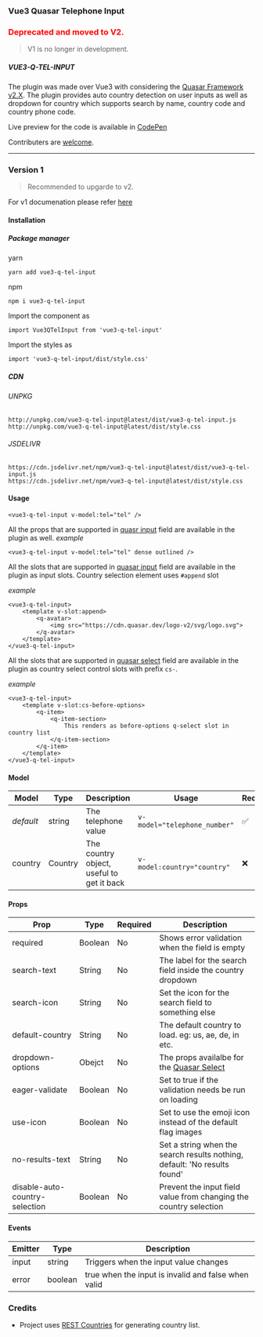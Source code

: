 ### Vue3 Quasar Telephone Input

<h3 style="color:#f00;">Deprecated and moved to V2.</h3>

> V1 is no longer in development.

##### VUE3-Q-TEL-INPUT

The plugin was made over Vue3 with considering the [Quasar Framework v2.X](https://quasar.dev/). The plugin provides auto country detection on user inputs as well as dropdown for country which supports search by name, country code and country phone code.

Live preview for the code is available in [CodePen](https://codepen.io/CdTgr/full/PoMmeRZ)

Contributers are [welcome]().

---

### Version 1

> Recommended to upgarde to v2.

For v1 documenation please refer [here](./docs/v1.md)

#### Installation

##### Package manager

yarn

```
yarn add vue3-q-tel-input
```

npm

```
npm i vue3-q-tel-input
```

Import the component as

```
import Vue3QTelInput from 'vue3-q-tel-input'
```

Import the styles as

```
import 'vue3-q-tel-input/dist/style.css'
```

##### CDN

###### UNPKG

```
http://unpkg.com/vue3-q-tel-input@latest/dist/vue3-q-tel-input.js
http://unpkg.com/vue3-q-tel-input@latest/dist/style.css
```

###### JSDELIVR

```
https://cdn.jsdelivr.net/npm/vue3-q-tel-input@latest/dist/vue3-q-tel-input.js
https://cdn.jsdelivr.net/npm/vue3-q-tel-input@latest/dist/style.css
```

#### Usage

```
<vue3-q-tel-input v-model:tel="tel" />
```

All the props that are supported in [quasr input](https://quasar.dev/vue-components/input) field are available in the plugin as well.
_example_

```
<vue3-q-tel-input v-model:tel="tel" dense outlined />
```

All the slots that are supported in [quasar input](https://quasar.dev/vue-components/input) field are available in the plugin as input slots. Country selection element uses `#append` slot

_example_

```
<vue3-q-tel-input>
    <template v-slot:append>
        <q-avatar>
            <img src="https://cdn.quasar.dev/logo-v2/svg/logo.svg">
        </q-avatar>
    </template>
</vue3-q-tel-input>
```

All the slots that are supported in [quasar select](https://quasar.dev/vue-components/select) field are available in the plugin as country select control slots with prefix `cs-`.

_example_

```
<vue3-q-tel-input>
    <template v-slot:cs-before-options>
        <q-item>
            <q-item-section>
                This renders as before-options q-select slot in country list
            </q-item-section>
        </q-item>
    </template>
</vue3-q-tel-input>
```

#### Model

| Model     | Type    | Description                               | Usage                        | Required |
| --------- | ------- | ----------------------------------------- | ---------------------------- | -------- |
| _default_ | string  | The telephone value                       | `v-model="telephone_number"` | ✅       |
| country   | Country | The country object, useful to get it back | `v-model:country="country"`  | ❌       |

#### Props

| Prop                           | Type    | Required | Description                                                                           |
| ------------------------------ | ------- | -------- | ------------------------------------------------------------------------------------- |
| required                       | Boolean | No       | Shows error validation when the field is empty                                        |
| search-text                    | String  | No       | The label for the search field inside the country dropdown                            |
| search-icon                    | String  | No       | Set the icon for the search field to something else                                   |
| default-country                | String  | No       | The default country to load. eg: us, ae, de, in etc.                                  |
| dropdown-options               | Obejct  | No       | The props availalbe for the [Quasar Select](https://quasar.dev/vue-components/select) |
| eager-validate                 | Boolean | No       | Set to true if the validation needs be run on loading                                 |
| use-icon                       | Boolean | No       | Set to use the emoji icon instead of the default flag images                          |
| no-results-text                | String  | No       | Set a string when the search results nothing, default: 'No results found'             |
| disable-auto-country-selection | Boolean | No       | Prevent the input field value from changing the country selection                     |

#### Events

| Emitter | Type    | Description                                         |
| ------- | ------- | --------------------------------------------------- |
| input   | string  | Triggers when the input value changes               |
| error   | boolean | true when the input is invalid and false when valid |

### Credits

- Project uses [REST Countries](https://restcountries.com/) for generating country list.
